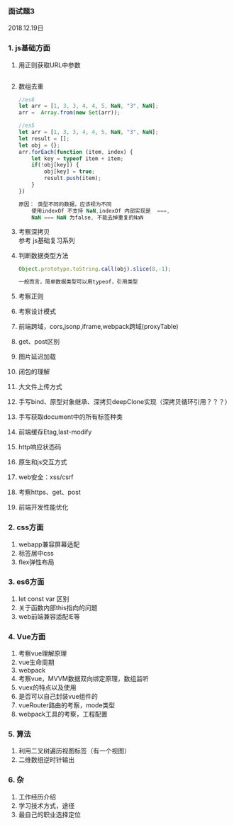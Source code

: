 
### 面试题3
2018.12.19日
 
### 1. js基础方面
1. 用正则获取URL中参数  
	```js
	
	```
2. 数组去重 
 
	``` js  
	//es6  
	let arr = [1, 3, 3, 4, 4, 5, NaN, "3", NaN];
	arr =  Array.from(new Set(arr));
	
	//es5
	let arr = [1, 3, 3, 4, 4, 5, NaN, "3", NaN];
	let result = [];
	let obj = {};
	arr.forEach(function (item, index) {
		let key = typeof item + item;
		if(!obj[key]) {
			obj[key] = true;
			result.push(item);
		}
	})
	
	原因： 类型不同的数据，应该视为不同
		使用indexOf 不支持 NaN,indexOf 内部实现是  ===,
		NaN === NaN 为false, 不能去掉重复的NaN
	

	```
3. 考察深拷贝  
	参考 js基础复习系列
4. 判断数据类型方法 
 
	``` js     
	Object.prototype.toString.call(obj).slice(8,-1);  
	
	一般而言，简单数据类型可以用typeof，引用类型
	```
5. 考察正则
6. 考察设计模式
8. 前端跨域，cors,jsonp,iframe,webpack跨域(proxyTable)
9. get、post区别
10. 图片延迟加载
11. 闭包的理解
12. 大文件上传方式
13. 手写bind、原型对象继承、深拷贝deepClone实现（深拷贝循环引用？？？）
14. 手写获取document中的所有标签种类
15. 前端缓存Etag,last-modify
16. http响应状态码
17. 原生和js交互方式
18. web安全：xss/csrf
19. 考察https、get、post
20. 前端开发性能优化




### 2. css方面 
1. webapp兼容屏幕适配
2. 标签居中css
3. flex弹性布局

### 3. es6方面
1. let const var 区别
2. 关于函数内部this指向的问题
3. web前端兼容适配IE等


### 4. Vue方面
1. 考察vue理解原理
2. vue生命周期
3. webpack
4. 考察vue，MVVM数据双向绑定原理，数组监听
5. vuex的特点以及使用
6. 是否可以自己封装vue组件的
7. vueRouter路由的考察，mode类型
8. webpack工具的考察，工程配置
 

### 5. 算法
1. 利用二叉树遍历视图标签（有一个视图）
2. 二维数组逆时针输出

### 6. 杂
1. 工作经历介绍
2. 学习技术方式，途径
3. 最自己的职业选择定位



